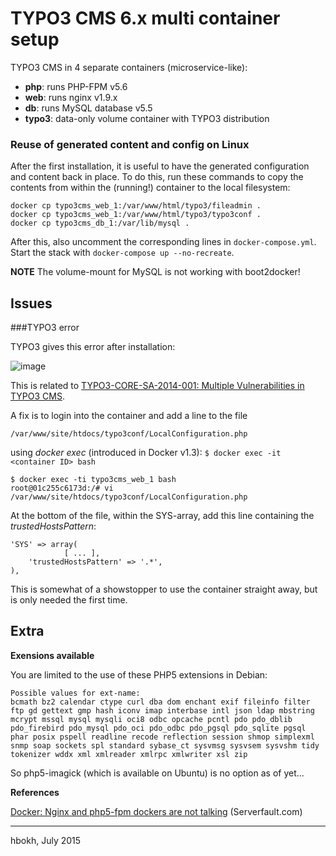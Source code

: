# TYPO3 CMS 6.x multi container setup

TYPO3 CMS in 4 separate containers (microservice-like):

- **php**: runs PHP-FPM v5.6
- **web**: runs nginx v1.9.x
- **db**: runs MySQL database v5.5
- **typo3**: data-only volume container with TYPO3 distribution

### Reuse of generated content and config on Linux

After the first installation, it is useful to have the generated configuration and content back in place. To do this, run these commands to copy the contents from within the (running!) container to the local filesystem:

```
docker cp typo3cms_web_1:/var/www/html/typo3/fileadmin .
docker cp typo3cms_web_1:/var/www/html/typo3/typo3conf .
docker cp typo3cms_db_1:/var/lib/mysql .
```

After this, also uncomment the corresponding lines in `docker-compose.yml`.  
Start the stack with `docker-compose up --no-recreate`.

**NOTE** The volume-mount for MySQL is not working with boot2docker!

## Issues

###TYPO3 error

TYPO3 gives this error after installation:  

![image](https://github.com/hbokh/docker-typo3-cms/raw/master/TYPO3_error.png)

This is related to [TYPO3-CORE-SA-2014-001: Multiple Vulnerabilities in TYPO3 CMS](http://typo3.org/teams/security/security-bulletins/typo3-core/typo3-core-sa-2014-001/).

A fix is to login into the container and add a line to the file

 `/var/www/site/htdocs/typo3conf/LocalConfiguration.php`

using *docker exec* (introduced in Docker v1.3):  `$ docker exec -it <container ID> bash`  

```
$ docker exec -ti typo3cms_web_1 bash
root@01c255c6173d:/# vi /var/www/site/htdocs/typo3conf/LocalConfiguration.php
```

At the bottom of the file, within the SYS-array, add this line containing the *trustedHostsPattern*:

	'SYS' => array(
                [ ... ],
		'trustedHostsPattern' => '.*',
	),

This is somewhat of a showstopper to use the container straight away, but is only needed the first time.

## Extra

**Exensions available**

You are limited to the use of these PHP5 extensions in Debian:

```
Possible values for ext-name:
bcmath bz2 calendar ctype curl dba dom enchant exif fileinfo filter ftp gd gettext gmp hash iconv imap interbase intl json ldap mbstring mcrypt mssql mysql mysqli oci8 odbc opcache pcntl pdo pdo_dblib pdo_firebird pdo_mysql pdo_oci pdo_odbc pdo_pgsql pdo_sqlite pgsql phar posix pspell readline recode reflection session shmop simplexml snmp soap sockets spl standard sybase_ct sysvmsg sysvsem sysvshm tidy tokenizer wddx xml xmlreader xmlrpc xmlwriter xsl zip
```

So php5-imagick (which is available on Ubuntu) is no option as of yet...

**References**

[Docker: Nginx and php5-fpm dockers are not talking](http://stackoverflow.com/questions/27055627/docker-nginx-and-php5-fpm-dockers-are-not-talking) (Serverfault.com)

---
hbokh, July 2015
